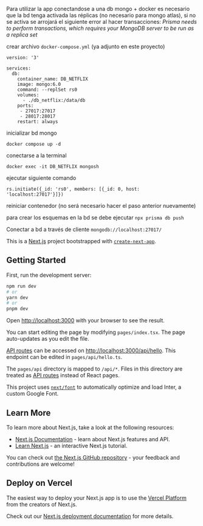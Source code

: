 Para utilizar la app conectandose a una db mongo + docker es necesario que la bd tenga activada las réplicas (no necesario para mongo atlas), si no se activa se arrojará el siguiente error al hacer transacciones: 
*Prisma needs to perform transactions, which requires your MongoDB server to be run as a replica set*

crear archivo `docker-compose.yml` (ya adjunto en este proyecto)

```
version: '3'

services:
  db:
    container_name: DB_NETFLIX
    image: mongo:6.0
    command: --replSet rs0
    volumes:
      - ./db_netflix:/data/db
    ports:
     - 27017:27017
     - 28017:28017
    restart: always
```

inicializar bd mongo

```
docker compose up -d
```

conectarse a la terminal
```
docker exec -it DB_NETFLIX mongosh
```

ejecutar siguiente comando
```
rs.initiate({_id: 'rs0', members: [{_id: 0, host: 'localhost:27017'}]})
```

reiniciar contenedor (no será necesario hacer el paso anterior nuevamente)

para crear los esquemas en la bd se debe ejecutar `npx prisma db push`



Conectar a bd a través de cliente `mongodb://localhost:27017/`



This is a [Next.js](https://nextjs.org/) project bootstrapped with [`create-next-app`](https://github.com/vercel/next.js/tree/canary/packages/create-next-app).

## Getting Started

First, run the development server:

```bash
npm run dev
# or
yarn dev
# or
pnpm dev
```

Open [http://localhost:3000](http://localhost:3000) with your browser to see the result.

You can start editing the page by modifying `pages/index.tsx`. The page auto-updates as you edit the file.

[API routes](https://nextjs.org/docs/api-routes/introduction) can be accessed on [http://localhost:3000/api/hello](http://localhost:3000/api/hello). This endpoint can be edited in `pages/api/hello.ts`.

The `pages/api` directory is mapped to `/api/*`. Files in this directory are treated as [API routes](https://nextjs.org/docs/api-routes/introduction) instead of React pages.

This project uses [`next/font`](https://nextjs.org/docs/basic-features/font-optimization) to automatically optimize and load Inter, a custom Google Font.

## Learn More

To learn more about Next.js, take a look at the following resources:

- [Next.js Documentation](https://nextjs.org/docs) - learn about Next.js features and API.
- [Learn Next.js](https://nextjs.org/learn) - an interactive Next.js tutorial.

You can check out [the Next.js GitHub repository](https://github.com/vercel/next.js/) - your feedback and contributions are welcome!

## Deploy on Vercel

The easiest way to deploy your Next.js app is to use the [Vercel Platform](https://vercel.com/new?utm_medium=default-template&filter=next.js&utm_source=create-next-app&utm_campaign=create-next-app-readme) from the creators of Next.js.

Check out our [Next.js deployment documentation](https://nextjs.org/docs/deployment) for more details.
